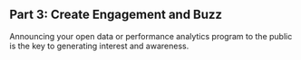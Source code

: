 <h2>Part 3: Create Engagement and Buzz</h2>
<p>Announcing your open data or performance analytics program to the public is the key to generating interest and awareness.</p>

